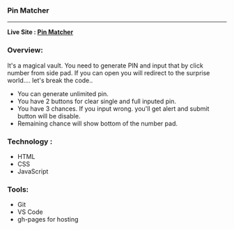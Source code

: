 ### Pin Matcher
---
**Live Site : [Pin Matcher](https://shounaksarker.github.io/pin-matcher/)**


### Overview:
It's a magical vault. You need to generate PIN and input that by click number from side pad. If you can open you will redirect to the surprise world.... let's break the code..

* You can generate unlimited pin.
* You have 2 buttons for clear single and full inputed pin.
* You have 3 chances. If you input wrong. you'll get alert and submit button will be disable.
* Remaining chance will show bottom of the number pad.

### Technology :
* HTML
* CSS
* JavaScript

### Tools:
* Git 
* VS Code
* gh-pages for hosting
